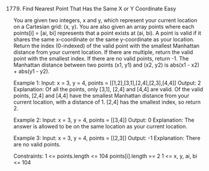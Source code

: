 1779. Find Nearest Point That Has the Same X or Y Coordinate
Easy

You are given two integers, x and y, which represent your current location on a Cartesian grid: (x, y). You are also given an array points where each points[i] = [ai, bi] represents that a point exists at (ai, bi). A point is valid if it shares the same x-coordinate or the same y-coordinate as your location.
Return the index (0-indexed) of the valid point with the smallest Manhattan distance from your current location. If there are multiple, return the valid point with the smallest index. If there are no valid points, return -1.
The Manhattan distance between two points (x1, y1) and (x2, y2) is abs(x1 - x2) + abs(y1 - y2).

Example 1:
Input: x = 3, y = 4, points = [[1,2],[3,1],[2,4],[2,3],[4,4]]
Output: 2
Explanation: Of all the points, only [3,1], [2,4] and [4,4] are valid. Of the valid points, [2,4] and [4,4] have the smallest Manhattan distance from your current location, with a distance of 1. [2,4] has the smallest index, so return 2.

Example 2:
Input: x = 3, y = 4, points = [[3,4]]
Output: 0
Explanation: The answer is allowed to be on the same location as your current location.

Example 3:
Input: x = 3, y = 4, points = [[2,3]]
Output: -1
Explanation: There are no valid points.
 
Constraints:
1 <= points.length <= 104
points[i].length == 2
1 <= x, y, ai, bi <= 104

